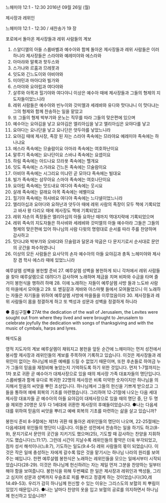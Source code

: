 느헤미야 12:1 - 12:30 
2016년 09월 26일 (월)

제사장과 레위인



느헤미야 12:1 - 12:30 / 새찬송가 19 장


포로에서 돌아온 제사장들과 레위 사람들의 계보
1. 스알디엘의 아들 스룹바벨과 예수아와 함께 돌아온 제사장들과 레위 사람들은 이러하니라 제사장들은 스라야와 예레미야와 에스라와 
2. 아마랴와 말룩과 핫두스와 
3. 스가냐와 르훔과 므레못과 
4. 잇도와 긴느도이와 아비야와 
5. 미야민과 마아댜와 빌가와 
6. 스마야와 요야립과 여다야와 
7. 살루와 아목과 힐기야와 여다야니 이상은 예수아 때에 제사장들과 그들의 형제의 지도자들이었느니라   
8. 레위 사람들은 예수아와 빈누이와 갓미엘과 세레뱌와 유다와 맛다냐니 이 맛다냐는 그의 형제와 함께 찬송하는 일을 맡았고 
9. 또 그들의 형제 박부갸와 운노는 직무를 따라 그들의 맞은편에 있으며 
10. 예수아는 요야김을 낳고 요야김은 엘리아십을 낳고 엘리아십은 요야다를 낳고 
11. 요야다는 요나단을 낳고 요나단은 얏두아를 낳았느니라 
12. 요야김 때에 제사장, 족장 된 자는 스라야 족속에는 므라야요 예레미야 족속에는 하나냐요 
13. 에스라 족속에는 므술람이요 아마랴 족속에는 여호하난이요 
14. 말루기 족속에는 요나단이요 스바냐 족속에는 요셉이요 
15. 하림 족속에는 아드나요 므라욧 족속에는 헬개요 
16. 잇도 족속에는 스가랴요 긴느돈 족속에는 므술람이요 
17. 아비야 족속에는 시그리요 미냐민 곧 모아댜 족속에는 빌대요 
18. 빌가 족속에는 삼무아요 스마야 족속에는 여호나단이요 
19. 요야립 족속에는 맛드내요 여다야 족속에는 웃시요 
20. 살래 족속에는 갈래요 아목 족속에는 에벨이요 
21. 힐기야 족속에는 하사뱌요 여다야 족속에는 느다넬이었느니라 
22. 엘리아십과 요야다와 요하난과 얏두아 때에 레위 사람의 족장이 모두 책에 기록되었고 바사 왕 다리오 때에 제사장도 책에 기록되었고 
23. 레위 자손의 족장들은 엘리아십의 아들 요하난 때까지 역대지략에 기록되었으며 
24. 레위 족속의 지도자들은 하사뱌와 세레뱌와 갓미엘의 아들 예수아라 그들은 그들의 형제의 맞은편에 있어 하나님의 사람 다윗의 명령대로 순서를 따라 주를 찬양하며 감사하고 
25. 맛다냐와 박부갸와 오바댜와 므술람과 달몬과 악굽은 다 문지기로서 순서대로 문안의 곳간을 파수하였나니 
26. 이상의 모든 사람들은 요사닥의 손자 예수아의 아들 요야김과 총독 느헤미야와 제사장 겸 학사 에스라 때에 있었느니라 

예루살렘 성벽을 봉헌할 준비
27. 예루살렘 성벽을 봉헌하게 되니 각처에서 레위 사람들을 찾아 예루살렘으로 데려다가 감사하며 노래하며 제금을 치며 비파와 수금을 타며 즐거이 봉헌식을 행하려 하매 
28. 이에 노래하는 자들이 예루살렘 사방 들과 느도바 사람의 마을에서 모여들고 
29. 또 벧길갈과 게바와 아스마웻 들에서 모여들었으니 이 노래하는 자들은 자기들을 위하여 예루살렘 사방에 마을들을 이루었음이라 
30. 제사장들과 레위 사람들이 몸을 정결하게 하고 또 백성과 성문과 성벽을 정결하게 하니라 

● 중심구절● 27At the dedication of the wall of Jerusalem, the Levites were sought out from where they lived and were brought to Jerusalem to celebrate joyfully the dedication with songs of thanksgiving and with the music of cymbals, harps and lyres.

해석도움





영적 지도자의 계보
예루살렘이 채워지고 봉헌을 앞둔 순간에 느헤미야는 먼저 성전에서 봉사할  제사장과 레위인들의 계보를 주목하여 기록하고 있습니다. 이것은 제사장들과 레위인이 없이는 하나님께 바른 예배를 드릴 수 없었기 때문이며, 또한 후손들로 하여금 누가 그들의 믿음을 재정비해 놓았는지 기억하도록 하기 위한 것입니다. 먼저 1-7절까지는 1차 포로 귀환 곧 예수아가 대제사장으로 있을 때의 제사장 가족 대표자들의 명단입니다. 스룹바벨과 함께 유다로 복귀한 22명의 제사장은 비록 미약한 숫자이지만 하나님을 의지해서 믿음의 씨앗을 뿌린 조상입니다. 하나님께서 그들의 헌신을 기쁘게 받으셨고 그들을 통하여 예배 회복의 기초를 마련했습니다. 그리하여 12-21절에 나오는 다음 세대 제사장 대표자들 곧 예수아의 아들 요야김이 대제사장으로 있을 때의 명단 중, 단 두 명을 제외한 20명은 모두 다 1세대에 귀환한 제사장의 후예들이었습니다.
●나는 다음세대를 위하여 믿음의 씨앗을 뿌리고 예배 회복의 기초를 마련하는 삶을 살고 있습니까?

봉헌식 준비
8-9절에는 제1차 귀환 때 돌아온 레위인들의 명단이 나오며, 22-25절에는 다음세대레 위인들의 명단이 나옵니다. 이들은 성전에서 찬송하는 일을 하기도 하고(8-9), 문지기로서 문안의 곳간을 지키기도 했으며(25), 기도할 때 감사하는 찬양을 지휘하기도 했습니다(느11:17). 그런데 시간이 지날수록 레위인들의 활약은 더욱 부각되었고, 점차 성서 해석이나(느8:7), 기도하는 일도(9:4-5) 레위 사람들의 몫이 되었습니다. 이것은 작은 일에 충성하는 자에게 갈수록 많은 것을 맡기시는 하나님 나라의 원리를 보여주는 예입니다. 한편 예루살렘 봉헌식은 노래하는 레위인들을 모으는 일에서부터 시작되었습니다(28-29). 이것은 하나님께 헌신하려는 자는 제일 먼저 그분을 찬양하는 일부터 해야 함을 보여줍니다. 봉헌식을 위해 두번째로 한 일은 제사장과 레위인과 백성들, 그리고 심지어 성문과 성벽까지 우슬초로 피를 뿌리고 정결케 하는 것이었습니다(30,레14:49-53). 우리가 감히 하나님께 헌신할 수 있는 이유는 그리스도의 보혈의 피 뿌림이 있었기 때문입니다.
●나는 날마다 찬양의 옷을 입고 보혈의 공로를 의지하면서 하나님께 헌신하고 있습니까?